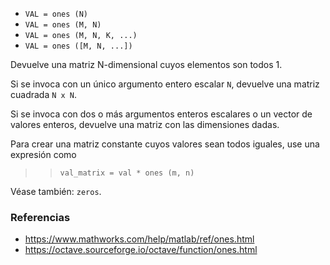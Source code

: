 * `VAL = ones (N)`
* `VAL = ones (M, N)`
* `VAL = ones (M, N, K, ...)`
* `VAL = ones ([M, N, ...])`

Devuelve una matriz N-dimensional cuyos elementos son todos 1.

Si se invoca con un único argumento entero escalar `N`, devuelve una matriz cuadrada `N x N`.

Si se invoca con dos o más argumentos enteros escalares o un vector de valores enteros, devuelve una matriz con las dimensiones dadas.

Para crear una matriz constante cuyos valores sean todos iguales, use una expresión como

>> `val_matrix = val * ones (m, n)`

Véase también: `zeros`.

### Referencias

* https://www.mathworks.com/help/matlab/ref/ones.html
* https://octave.sourceforge.io/octave/function/ones.html
